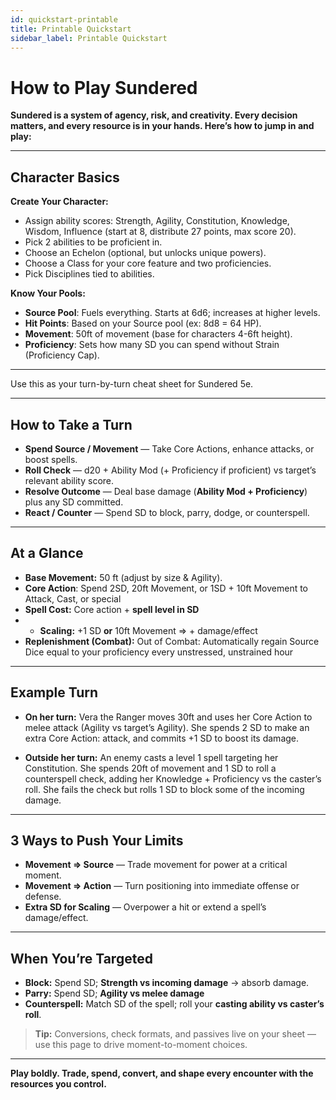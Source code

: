 ```yaml
---
id: quickstart-printable
title: Printable Quickstart
sidebar_label: Printable Quickstart
---
```


# How to Play Sundered

**Sundered is a system of agency, risk, and creativity. Every decision matters, and every resource is in your hands. Here’s how to jump in and play:**

---

## Character Basics

**Create Your Character:**
- Assign ability scores: Strength, Agility, Constitution, Knowledge, Wisdom, Influence (start at 8, distribute 27 points, max score 20).
- Pick 2 abilities to be proficient in.
- Choose an Echelon (optional, but unlocks unique powers).
- Choose a Class for your core feature and two proficiencies.
- Pick Disciplines tied to abilities.

**Know Your Pools:**
- **Source Pool**: Fuels everything. Starts at 6d6; increases at higher levels.
- **Hit Points**: Based on your Source pool (ex: 8d8 = 64 HP).
- **Movement**: 50ft of movement (base for characters 4-6ft height).
- **Proficiency**: Sets how many SD you can spend without Strain (Proficiency Cap).

---

Use this as your turn-by-turn cheat sheet for Sundered 5e.

---

## How to Take a Turn
- **Spend Source / Movement** — Take Core Actions, enhance attacks, or boost spells.
- **Roll Check** — d20 + Ability Mod (+ Proficiency if proficient) vs target’s relevant ability score.
- **Resolve Outcome** — Deal base damage (**Ability Mod + Proficiency**) plus any SD committed.
- **React / Counter** — Spend SD to block, parry, dodge, or counterspell.

---

## At a Glance

- **Base Movement:** 50 ft (adjust by size & Agility).
- **Core Action**: Spend 2SD, 20ft Movement, or 1SD + 10ft Movement to Attack, Cast, or special
- **Spell Cost:** Core action + **spell level in SD**
- - **Scaling:** +1 SD **or** 10ft Movement ⇒ + damage/effect 
- **Replenishment (Combat):** Out of Combat: Automatically regain Source Dice equal to your proficiency every unstressed, unstrained hour

---

## Example Turn
- **On her turn:** Vera the Ranger moves 30ft and uses her Core Action to melee attack (Agility vs target’s Agility).
She spends 2 SD to make an extra Core Action: attack, and commits +1 SD to boost its damage.

- **Outside her turn:** An enemy casts a level 1 spell targeting her Constitution.
She spends 20ft of movement and 1 SD to roll a counterspell check, adding her Knowledge + Proficiency vs the caster’s roll.
She fails the check but rolls 1 SD to block some of the incoming damage.

---

## 3 Ways to Push Your Limits
- **Movement ⇒ Source** — Trade movement for power at a critical moment.  
- **Movement ⇒ Action** — Turn positioning into immediate offense or defense.  
- **Extra SD for Scaling** — Overpower a hit or extend a spell’s damage/effect.

---

## When You’re Targeted
- **Block:** Spend SD; **Strength vs incoming damage** → absorb damage.  
- **Parry:** Spend SD; **Agility vs melee damage**  
- **Counterspell:** Match SD of the spell; roll your **casting ability vs caster’s roll**.

> **Tip:** Conversions, check formats, and passives live on your sheet — use this page to drive moment-to-moment choices.

---

**Play boldly. Trade, spend, convert, and shape every encounter with the resources you control.**
